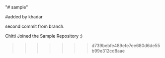 "# sample" 

#added by khadar

second commit from branch.

Chitti Joined the Sample Repository :)
>>>>>>> d739bebfe489efe7ee680d6de55b99e312cd8aae
